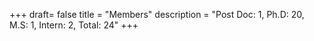 +++
draft= false
title = "Members"
description = "Post Doc: 1,  Ph.D: 20,  M.S: 1,  Intern: 2,  Total: 24"
+++

